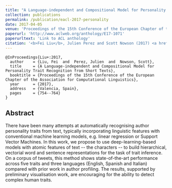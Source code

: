```yaml
---
title: "A Language-independent and Compositional Model for Personality Trait Recognition from Short Texts"
collection: publications
permalink: /publication/eacl-2017-personality
date: 2017-04-05
venue: 'Proceedings of the 15th Conference of the European Chapter of the Association for Computational Linguistics'
paperurl: 'http://www.aclweb.org/anthology/E17-1071'
paperurltext: 'Link to ACL anthology'
citation: '<b>Fei Liu</b>, Julien Perez and Scott Nowson (2017) <a href="http://liufly.github.io/files/papers/eacl-2017-personality.pdf"><u>A Language-independent and Compositional Model for Personality Trait Recognition from Short Texts</u></a>, In <i>Proceedings of the 15th Conference of the European Chapter of the Association for Computational Linguistics</i>, Valencia, Spain, pp. 754-764.'
---
```


```
@InProceedings{Liu+:2017,
  author    = {Liu, Fei  and  Perez, Julien  and  Nowson, Scott},
  title     = {A Language-independent and Compositional Model for Personality Trait Recognition from Short Texts},
  booktitle = {Proceedings of the 15th Conference of the European Chapter of the Association for Computational Linguistics},
  year      = {2017},
  address   = {Valencia, Spain},
  pages     = {754--764}
}
```

## Abstract
There have been many attempts at automatically recognising author personality traits from text, typically incorporating linguistic features with conventional machine learning models, e.g. linear regression or Support Vector Machines. In this work, we propose to use deep-learning-based models with atomic features of text -- the characters -- to build hierarchical, vectorial word and sentence representations for the task of trait inference. On a corpus of tweets, this method shows state-of-the-art performance across five traits and three languages (English, Spanish and Italian) compared with prior work in author profiling. The results, supported by preliminary visualisation work, are encouraging for the ability to detect complex human traits.